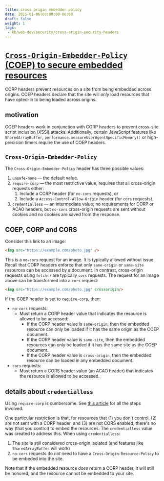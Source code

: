 ```yaml
---
title: cross origin embedder policy
date: 2025-01-06T00:00:00-06:00
draft: false
weight: 1
tags:
 - kb/web-dev/security/cross-origin-security-headers
---
```


# [`Cross-Origin-Embedder-Policy` (COEP) to secure embedded resources](https://andrewlock.net/understanding-security-headers-part-3-cross-origin-embedder-policy/)
CORP headers prevent resources on a site from being embedded across origins. COEP headers declare that the site will *only* load resources that 
have opted-in to being loaded across origins.

## motivation
COEP headers work in conjunction with CORP headers to prevent cross-site script inclusion (XSSI) attacks. Additionally, certain JavaScript 
features like `SharedArrayBuffer`, `performance.measureUserAgentSpecificMemory()` or high-precision timers require the use of COEP headers.

## `Cross-Origin-Embedder-Policy`
The `Cross-Origin-Embedder-Policy` header has three possible values:
1. `unsafe-none` — the default value.
2. `require-corp` — the most restrictive value; requires that all cross-origin requests either:
	1. Include a CORP header (for `no-cors` requests), or
	2. Include a `Access-Control-Allow-Origin` header (for `cors` requests).
3. `credentialless` — an intermediate value; no requirements for CORP or ACAO headers, but `no-cors` cross-origin requests are sent without cookies and no cookies are saved from the response.

## COEP, CORP and CORS
Consider this link to an image:
```html
<img src="https://example.com/photo.jpg" />
```

This is a `no-cors` request for an image. It is typically allowed without issue. Recall that CORP headers enforce that only `same-origin` or
`same-site` resources can be accessed by a document. In contrast, cross-origin requests using `fetch()` are typically `cors` requests. The
request for an image above can be transformed into a `cors` request:
```html
<img src="https://example.com/photo.jpg" crossorigin/>
```

If the COEP header is set to `require-corp`, then:
- `no-cors` requests:
	- Must return a CORP header value that indicates the resource is allowed to be accessed:
		- If the CORP header value is `same-origin`, then the embedded resource can only be loaded if it has the same origin as the COEP document.
		- If the CORP header value is `same-site`, then the embedded resources can only be loaded if it has the same site as the COEP document.
		- If the CORP header value is `cross-origin`, then the embedded resource can be loaded in any embedded document.
- `cors` requests:
	- Must return a CORS header value (an ACAO header) that indicates the resource is allowed to be accessed.

## details about `credentialless`
Using `require-corp` is cumbersome. See [this article](https://web.dev/articles/coop-coep#2_ensure_resources_have_corp_or_cors_enabled) for all the steps 
involved. 

One particular restriction is that, for resources that (1) you don't control, (2) are not sent with a CORP header, and (3) are not
CORS enabled, there's no way (that you control) to embed the resources. The `credentialless` value was created to address this. When using
`credentialless`:
1. The site is still considered cross-origin isolated (and features like `SharedArrayBuffer` will work)
2. `no-cors` requests do *not* need to have a `Cross-Origin-Resource-Policy` to be embeded into the site.

Note that if the embedded resource *does* return a CORP header, it will still be honored, and the resource cannot be embedded to your site.